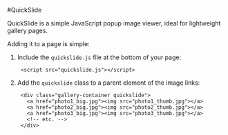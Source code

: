 #QuickSlide

QuickSlide is a simple JavaScript popup image viewer, ideal for lightweight
gallery pages.

Adding it to a page is simple:

1. Include the `quickslide.js` file at the bottom of your page:

        <script src="quickslide.js"></script>

2. Add the `quickslide` class to a parent element of the image links:

        <div class="gallery-container quickslide">
          <a href="photo1_big.jpg"><img src="photo1_thumb.jpg"></a>
          <a href="photo2_big.jpg"><img src="photo2_thumb.jpg"></a>
          <a href="photo3_big.jpg"><img src="photo3_thumb.jpg"></a>
          <!-- etc. -->
        </div>
